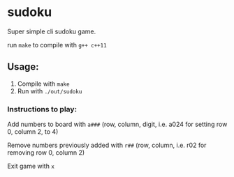 # sudoku

Super simple cli sudoku game.

run `make` to compile with `g++ c++11`

## Usage:

1. Compile with `make`
2. Run with `./out/sudoku`

### Instructions to play:

Add numbers to board with `a###` (row, column, digit, i.e. a024 for setting row 0, column 2, to 4)

Remove numbers previously added with `r##` (row, column, i.e. r02 for removing row 0, column 2)

Exit game with `x` 